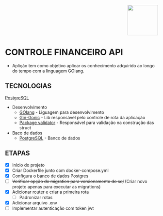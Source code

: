 <div align="right">
<img height="100" src="https://cdn.jsdelivr.net/gh/devicons/devicon/icons/go/go-original-wordmark.svg" />
</div>

# CONTROLE FINANCEIRO API

* Aplição tem como objetivo aplicar os conhecimento adquirido ao longo do tempo com a linguagem GOlang.

## TECNOLOGIAS
[PostgreSQL](https://www.postgresql.org/)
* Desenvolvimento
    * [GOlang](https://go.dev/) - Liguagem para desenvolvimento
    * [Gin-Gonic](https://gin-gonic.com/docs/) - Lib responsável pelo controle de rota da aplicação
    * [Package validator](https://github.com/go-playground/validator) - Responsável para validação na construção das struct
* Baco de dados
    * [PostgreSQL](https://www.postgresql.org/) - Banco de dados

## ETAPAS

- [x] Início do projeto
- [x] Criar Dockerfile junto com docker-compose.yml
- [x] Configura o banco de dados Postgres
- [ ] ~~Verificar opção de migration para versionamento do sql~~ (Criar novo projeto apenas para executar as migrations)
- [x] Adicionar router e criar a primeira rota
    - [ ] Padronizar rotas
- [x] Adicionar arquivo .env 
- [ ] Implementar autenticação com token jwt